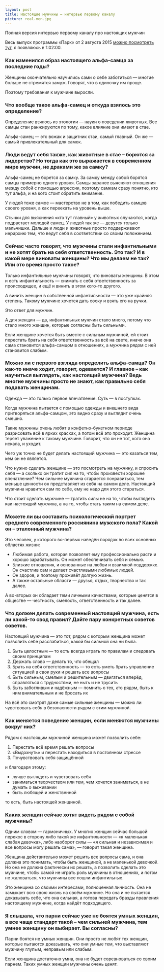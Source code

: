 ```yaml
---
layout: post
title: Настоящие мужчины — интервью первому каналу
picture: real-men.jpg
---
```


Полная версия интервью первому каналу про настоящих мужчин

Весь выпуск программы «Парк» от 2 августа 2015 [можно посмотреть тут](http://www.1tv.ru/sprojects_video/si5987/p97935/pg1), я появляюсь в 1:02:00.

### Как изменился образ настоящего альфа-самца за последние годы?

Женщины окончательно научились сами о себе заботиться — многие больше не стремятся замуж. Говорят, что в одиночку им проще.

Поэтому требования к мужчине выросли.

### Что вообще такое альфа-самец и откуда взялось это определение?

Определение взялось из этологии — науки о поведении животных. Все самцы стаи ранжируются по тому, какое влияние они имеют в стае.

Альфа-самец — это вожак и защитник стаи, самый главный. Он же — самый привлекательный для самок.

### Люди ведут себя также, как животные в стае – борются за лидерство? Но тогда как это выражается в современном мире мужчин, не драками же за самку?

Альфа-самец не борется за самку. За самку между собой борятся самцы примерно одного уровня. Самцы заранее выясняют отношения между собой с помощью агрессии, поэтому самкам сразу понятно, кто тут альфа, и на кого стоит обратить внимание.

У людей тоже самое — мастерство не в том, как победить самцов своего уровня, а как переехать на уровень выше.

Стычки для выяснения «кто тут главный» у животных случаются, когда подрастает молодой самец. У людей так же — дерутся только мальчишки. Дальше и люди и животные просто поддерживают иерархию тем, что ведут себя в соответствии со своим положением.

### Сейчас часто говорят, что мужчины стали инфантильными и не хотят брать на себя ответственность. Это так? И в какой мере виноваты женщины? Что мы делаем не так? Или это время просто такое?

Только инфантильные мужчины говорят, что виноваты женщины. В этом и есть инфантильность — снимать с себя ответственность за происходящее, и ещё и винить в этом кого-то другого.

А винить женщин в собственной инфантильности — это уже крайняя степень. Такому мужчине хочется дать соску и взять его на ручки.

Это ответ для мужчин.

А для женщин — да, инфантильных мужчин стало много, потому что стало много женщин, которые согласны быть сильными.

Если женщине хочется быть вместе с сильным мужчиной, ей стоит перестать брать на себя ответственность за всё на свете, иначе она сама становится альфа-самцом в отношениях, а мужчина рядом с ней становится слабым.

### Можно ли с первого взгляда определить альфа-самца? Он как-то иначе ходит, говорит, одевается? И главное – как научиться выглядеть, как настоящий мужчина? Ведь многие мужчины просто не знают, как правильно себя подавать женщинам.

Одежда — это только первое впечатление. Суть — в поступках.

Когда мужчина пытается с помощью одежды и внешнего вида притворяться альфа-самцом, это видно сразу и выглядит очень смешно.

Такие мужчины очень любят в конфетно-букетном периоде разрисовать всё в ярких красках, а потом всё это проходит. Женщина теряет уважение к такому мужчине. Говорит, что он не тот, кого она искала, и уходит.

Чего уж точно не будет делать настоящий мужчина — это казаться тем, кем он не является.

Что нужно сделать женщине — это посмотреть на мужчину, и спросить себя — а сколько он тратит сил на то, чтобы произвести хорошее впечатление? Чем сильнее мужчина старается понравиться, тем меньше ценности он представляет из себя на самом деле. Настоящий мужчина нравится сам по себе, ему не надо для этого стараться.

Что стоит сделать мужчине — тратить силы не на то, чтобы выглядеть как настоящий мужчина, а на то, чтобы стать таким на самом деле.

### Можете ли вы составить психологический портрет среднего современного россиянина мужского пола? Какой он – эталонный мужчина?

Это человек, у которого во-первых наведён порядок во всех основных областях жизни:

- Любимая работа, которая позволяет ему профессионально расти и хорошо зарабатывать. Он может обеспечивать себя и семью.
- Близкие отношения, и основанные на любви и взаимной поддержке. Он счастлив сам и делает счастливыми любимых людей.
- Он здоров, и поэтому проживёт долгую жизнь.
- А также остальные области — друзья, отдых, творчество и так далее.

А во-вторых он обладает теми личными качествами, которые ценятся в обществе — честность, смелость, ответственность и так далее.

### Что должен делать современный настоящий мужчина, есть ли какой-то свод правил? Дайте пару конкретных советов советов.

Настоящий мужчина — это тот, рядом с которым женщина может позволить себе расслабиться, какой бы сильной она ни была.

1. Быть целостным — то есть всегда играть по правилам и следовать своим принципам
2. Держать слово — делать то, что обещал
3. Брать на себя ответственность — то есть уметь брать управление ситуацией в свои руки и решать все вопросы
4. Быть сильным, смелым и решительным — двигаться вперёд, справляться с трудностями, не ныть и не трусить
5. Быть заботливым и надёжным — помнить о тех, кто рядом, быть к ним внимательным и не бросать их

На всё это смотрят даже самые сильные женщины — можно ли чувствовать себя в безопасности рядом с этим мужчиной.

### Как меняется поведение женщин, если меняются мужчины вокруг них?

Рядом с настоящим мужчиной женщина может позволить себе:

1. Перестать всё время решать вопросы
2. «Выдохнуть» и перестать находиться в постоянном стрессе
3. Почувствовать себя защищённой

и благодаря этому:

- лучше выглядеть и чувствовать себя
- заниматься творчеством или тем, чем хочется заниматься, а не думать о выживании
- быть любящей и женственной

то есть, быть настоящей женщиной.

### Каких женщин сейчас хотят видеть рядом с собой мужчины?

Одним словом — гармоничных. У многих женщин сейчас большой перекос в сторону либо такой же инфантильности — «я маленькая слабая девочка», либо наоборот силы — «я сильная и независимая и все вопросы могу решать сама», — говорит такая женщина.

Женщина действительно может решить все вопросы сама, и она должна это понимать, чтобы быть женщиной, а не маленькой девочкой. Но она не должна фактически их решать, а позволить сделать это мужчине, чтобы самой не играть роль мужчины в отношениях, и потом не жаловаться, что мужчины все пошли инфантильные.

Это женщина со своими интересами, полноценная личность. Она не замыкает всю свою жизнь на своём мужчине. Но она и не пытается доказывать себе, что она сильная, а готова передать бразды правления настоящему мужчине, когда найдёт подходящего.

### Я слышала, что парни сейчас уже не боятся умных женщин, а все чаще стандарт такой – чем сильней мужчина, тем умнее женщину он выбирает. Вы согласны?

Парни боятся не умных женщин. Они просто не любят тех женщин, которые пытаются доказывать, что они умные тем, что выставляют мужчину глупым, неправым или слабым.

Если женщина достаточно умна, она не будет соревноваться со своим парнем. Таких умных женщин мужчины очень ценят.
